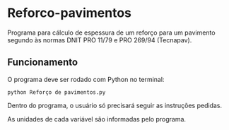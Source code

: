 # Reforco-pavimentos
Programa para cálculo de espessura de um reforço para um pavimento segundo às normas DNIT PRO 11/79 e PRO 269/94 (Tecnapav).

## Funcionamento

O programa deve ser rodado com Python no terminal:

```
python Reforço de pavimentos.py
```

Dentro do programa, o usuário só precisará seguir as instruções pedidas.

As unidades de cada variável são informadas pelo programa.
